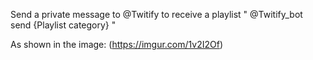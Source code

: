 Send a private message to @Twitify to receive a playlist
" @Twitify_bot send {Playlist category} "

As shown in the image:
(https://imgur.com/1v2I2Of)